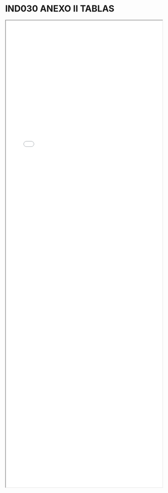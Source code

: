 
# IND030 ANEXO II TABLAS

<iframe src="../IND030 ANEXO II TABLAS.pdf" width="100%" height="1500px"></iframe>

